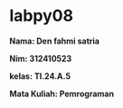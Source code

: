 # labpy08
**Nama: Den fahmi satria <p>**
**Nim: 312410523 <p>**
**kelas: TI.24.A.5 <p>**
**Mata Kuliah: Pemrograman <p>**
